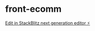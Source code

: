 # front-ecomm

[Edit in StackBlitz next generation editor ⚡️](https://stackblitz.com/~/github.com/mariussde/front-ecomm)